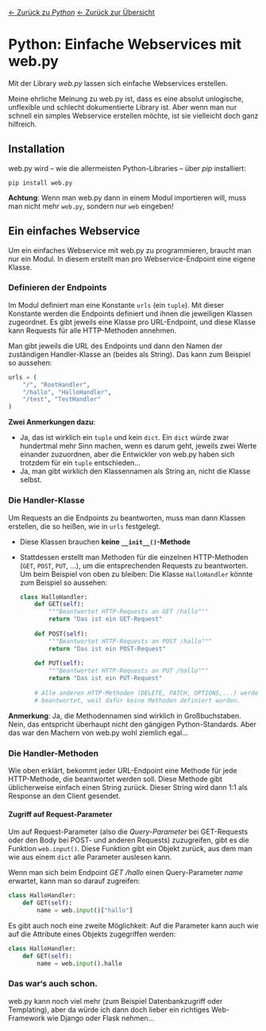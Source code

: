 [&larr; Zurück zu *Python*](../)
[&larr; Zurück zur Übersicht](../../README.md)

# Python: Einfache Webservices mit web.py

Mit der Library *web.py* lassen sich einfache Webservices erstellen.

Meine ehrliche Meinung zu web.py ist, dass es eine absolut unlogische, unflexible und schlecht dokumentierte Library ist. Aber wenn man nur schnell ein simples Webservice erstellen möchte, ist sie vielleicht doch ganz hilfreich.



## Installation

web.py wird – wie die allermeisten Python-Libraries – über *pip* installiert:

``````
pip install web.py
``````

**Achtung**: Wenn man web.py dann in einem Modul importieren will, muss man nicht mehr `web.py`, sondern nur `web` eingeben!



## Ein einfaches Webservice

Um ein einfaches Webservice mit web.py zu programmieren, braucht man nur ein Modul. In diesem erstellt man pro Webservice-Endpoint eine eigene Klasse.



### Definieren der Endpoints

Im Modul definiert man eine Konstante `urls` (ein `tuple`). Mit dieser Konstante werden die Endpoints definiert und ihnen die jeweiligen Klassen zugeordnet. Es gibt jeweils eine Klasse pro URL-Endpoint, und diese Klasse kann Requests für alle HTTP-Methoden annehmen.

Man gibt jeweils die URL des Endpoints und dann den Namen der zuständigen Handler-Klasse an (beides als String). Das kann zum Beispiel so aussehen:

``````python
urls = (
    "/", "RootHandler",
	"/hallo", "HalloHandler",
    "/test", "TestHandler"
)
``````

**Zwei Anmerkungen dazu**:

- Ja, das ist wirklich ein `tuple` und kein `dict`. Ein `dict` würde zwar hundertmal mehr Sinn machen, wenn es darum geht, jeweils zwei Werte einander zuzuordnen, aber die Entwickler von web.py haben sich trotzdem für ein `tuple` entschieden…
- Ja, man gibt wirklich den Klassennamen als String an, nicht die Klasse selbst.



### Die Handler-Klasse

Um Requests an die Endpoints zu beantworten, muss man dann Klassen erstellen, die so heißen, wie in `urls` festgelegt.

- Diese Klassen brauchen **keine `__init__()`-Methode**

- Stattdessen erstellt man Methoden für die einzelnen HTTP-Methoden (`GET`, `POST`, `PUT`, …), um die entsprechenden Requests zu beantworten. Um beim Beispiel von oben zu bleiben: Die Klasse `HalloHandler` könnte zum Beispiel so aussehen:

  ``````python
  class HalloHandler:
      def GET(self):
          """Beantwortet HTTP-Requests an GET /hallo"""
          return "Das ist ein GET-Request"
      
      def POST(self):
          """Beantwortet HTTP-Requests an POST /hallo"""
          return "Das ist ein POST-Request"
      
      def PUT(self):
          """Beantwortet HTTP-Requests an PUT /hallo"""
          return "Das ist ein PUT-Request"
      
      # Alle anderen HTTP-Methoden (DELETE, PATCH, OPTIONS,...) werden NICHT
      # beantwortet, weil dafür keine Methoden definiert wurden.
  ``````

**Anmerkung**: Ja, die Methodennamen sind wirklich in Großbuchstaben. Nein, das entspricht überhaupt nicht den gängigen Python-Standards. Aber das war den Machern von web.py wohl ziemlich egal…



### Die Handler-Methoden

Wie oben erklärt, bekommt jeder URL-Endpoint eine Methode für jede HTTP-Methode, die beantwortet werden soll. Diese Methode gibt üblicherweise einfach einen String zurück. Dieser String wird dann 1:1 als Response an den Client gesendet.



#### Zugriff auf Request-Parameter

Um auf Request-Parameter (also die *Query-Parameter* bei GET-Requests oder den Body bei POST- und anderen Requests) zuzugreifen, gibt es die Funktion `web.input()`. Diese Funktion gibt ein Objekt zurück, aus dem man wie aus einem `dict` alle Parameter auslesen kann.

Wenn man sich beim Endpoint *GET /hallo* einen Query-Parameter *name* erwartet, kann man so darauf zugreifen:

``````python
class HalloHandler:
	def GET(self):
        name = web.input()["hallo"]
``````

Es gibt auch noch eine zweite Möglichkeit: Auf die Parameter kann auch wie auf die Attribute eines Objekts zugegriffen werden:

``````python
class HalloHandler:
	def GET(self):
        name = web.input().hallo
``````



### Das war‘s auch schon.

web.py kann noch viel mehr (zum Beispiel Datenbankzugriff oder Templating), aber da würde ich dann doch lieber ein richtiges Web-Framework wie Django oder Flask nehmen…